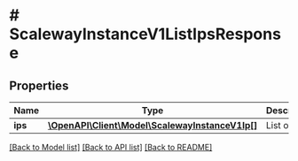 # # ScalewayInstanceV1ListIpsResponse

## Properties

Name | Type | Description | Notes
------------ | ------------- | ------------- | -------------
**ips** | [**\OpenAPI\Client\Model\ScalewayInstanceV1Ip[]**](ScalewayInstanceV1Ip.md) | List of ips. | [optional]

[[Back to Model list]](../../README.md#models) [[Back to API list]](../../README.md#endpoints) [[Back to README]](../../README.md)
